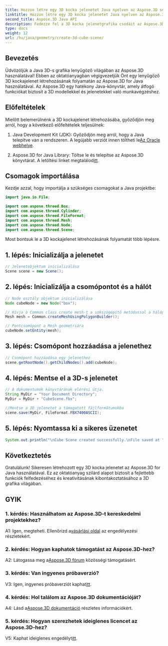 ```yaml
---
title: Hozzon létre egy 3D kocka jelenetet Java nyelven az Aspose.3D segítségével
linktitle: Hozzon létre egy 3D kocka jelenetet Java nyelven az Aspose.3D segítségével
second_title: Aspose.3D Java API
description: Fedezze fel a 3D kocka jelenetgrafika csodáit az Aspose.3D for Java segítségével. Lenyűgöző jeleneteket készíthet könnyedén.
type: docs
weight: 12
url: /hu/java/geometry/create-3d-cube-scene/
---
```

## Bevezetés

Üdvözöljük a Java 3D-s grafika lenyűgöző világában az Aspose.3D használatával! Ebben az oktatóanyagban végigvezetjük Önt egy lenyűgöző 3D kockajelenet létrehozásának folyamatán az Aspose.3D for Java használatával. Az Aspose.3D egy hatékony Java-könyvtár, amely átfogó funkciókat biztosít a 3D modellekkel és jelenetekkel való munkavégzéshez.

## Előfeltételek

Mielőtt belemerülnénk a 3D kockajelenet létrehozásába, győződjön meg arról, hogy a következő előfeltételek teljesülnek:

1.  Java Development Kit (JDK): Győződjön meg arról, hogy a Java telepítve van a rendszeren. A legújabb verziót innen töltheti le[Az Oracle webhelye](https://www.oracle.com/java/).

2.  Aspose.3D for Java Library: Töltse le és telepítse az Aspose.3D könyvtárat. A letöltési linket megtalálod[itt](https://releases.aspose.com/3d/java/).

## Csomagok importálása

Kezdje azzal, hogy importálja a szükséges csomagokat a Java projektbe:

```java
import java.io.File;

import com.aspose.threed.Box;
import com.aspose.threed.Cylinder;
import com.aspose.threed.FileFormat;
import com.aspose.threed.Mesh;
import com.aspose.threed.Node;
import com.aspose.threed.Scene;
```

Most bontsuk le a 3D kockajelenet létrehozásának folyamatát több lépésre.

## 1. lépés: Inicializálja a jelenetet

```java
// Jelenetobjektum inicializálása
Scene scene = new Scene();
```

## 2. lépés: Inicializálja a csomópontot és a hálót

```java
// Node osztály objektum inicializálása
Node cubeNode = new Node("box");

// Hívja a Common class create mesh-t a sokszögépítő metódussal a hálópéldány beállításához
Mesh mesh = Common.createMeshUsingPolygonBuilder();

// Pontcsomópont a Mesh geometriára
cubeNode.setEntity(mesh);
```

## 3. lépés: Csomópont hozzáadása a jelenethez

```java
// Csomópont hozzáadása egy jelenethez
scene.getRootNode().getChildNodes().add(cubeNode);
```

## 4. lépés: Mentse el a 3D-s jelenetet

```java
// A dokumentumok könyvtárának elérési útja.
String MyDir = "Your Document Directory";
MyDir = MyDir + "CubeScene.fbx";

//Mentse a 3D jelenetet a támogatott fájlformátumokba
scene.save(MyDir, FileFormat.FBX7400ASCII);
```

## 5. lépés: Nyomtassa ki a sikeres üzenetet

```java
System.out.println("\nCube Scene created successfully.\nFile saved at " + MyDir);
```

## Következtetés

Gratulálunk! Sikeresen létrehozott egy 3D kocka jelenetet az Aspose.3D for Java használatával. Ez az oktatóanyag szilárd alapot biztosít a fejlettebb funkciók felfedezéséhez és kreativitásának kibontakoztatásához a 3D grafika világában.

## GYIK

### 1. kérdés: Használhatom az Aspose.3D-t kereskedelmi projektekhez?

 A1: Igen, megteheti. Ellenőrizd a[vásárlási oldal](https://purchase.aspose.com/buy) az engedélyezési részletekért.

### 2. kérdés: Hogyan kaphatok támogatást az Aspose.3D-hez?

 A2: Látogassa meg a[Aspose.3D fórum](https://forum.aspose.com/c/3d/18) közösségi támogatásért.

### 3. kérdés: Van ingyenes próbaverzió?

 V3: Igen, ingyenes próbaverziót kaphat[itt](https://releases.aspose.com/).

### 4. kérdés: Hol találom az Aspose.3D dokumentációját?

 A4: Lásd a[Aspose.3D dokumentáció](https://reference.aspose.com/3d/java/) részletes információkért.

### 5. kérdés: Hogyan szerezhetek ideiglenes licencet az Aspose.3D-hez?

 V5: Kaphat ideiglenes engedélyt[itt](https://purchase.aspose.com/temporary-license/).